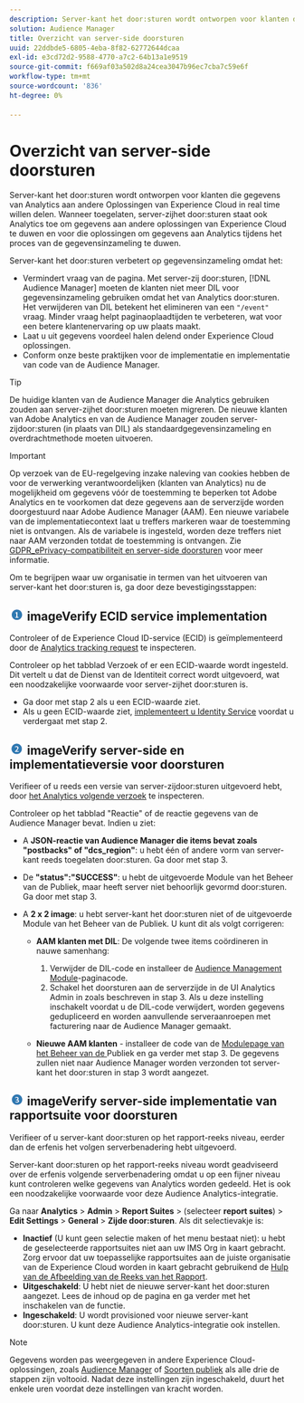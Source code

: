 ```yaml
---
description: Server-kant het door:sturen wordt ontworpen voor klanten die gegevens van Analytics aan andere Oplossingen van Experience Cloud in real time willen delen. Wanneer toegelaten, server-zijhet door:sturen staat ook Analytics toe om gegevens aan andere oplossingen van Experience Cloud te duwen en voor die oplossingen om gegevens aan Analytics tijdens het proces van de gegevensinzameling te duwen.
solution: Audience Manager
title: Overzicht van server-side doorsturen
uuid: 22ddbde5-6805-4eba-8f82-62772644dcaa
exl-id: e3cd72d2-9588-4770-a7c2-64b13a1e9519
source-git-commit: f669af03a502d8a24cea3047b96ec7cba7c59e6f
workflow-type: tm+mt
source-wordcount: '836'
ht-degree: 0%

---
```


# Overzicht van server-side doorsturen

Server-kant het door:sturen wordt ontworpen voor klanten die gegevens van Analytics aan andere Oplossingen van Experience Cloud in real time willen delen. Wanneer toegelaten, server-zijhet door:sturen staat ook Analytics toe om gegevens aan andere oplossingen van Experience Cloud te duwen en voor die oplossingen om gegevens aan Analytics tijdens het proces van de gegevensinzameling te duwen.

Server-kant het door:sturen verbetert op gegevensinzameling omdat het:

* Vermindert vraag van de pagina. Met server-zij door:sturen, [!DNL Audience Manager] moeten de klanten niet meer DIL voor gegevensinzameling gebruiken omdat het van Analytics door:sturen. Het verwijderen van DIL betekent het elimineren van een `"/event"` vraag. Minder vraag helpt paginaoplaadtijden te verbeteren, wat voor een betere klantenervaring op uw plaats maakt.
* Laat u uit gegevens voordeel halen delend onder Experience Cloud oplossingen.
* Conform onze beste praktijken voor de implementatie en implementatie van code van de Audience Manager.

>[!TIP]
>
>De huidige klanten van de Audience Manager die Analytics gebruiken zouden aan server-zijhet door:sturen moeten migreren. De nieuwe klanten van Adobe Analytics en van de Audience Manager zouden server-zijdoor:sturen (in plaats van DIL) als standaardgegevensinzameling en overdrachtmethode moeten uitvoeren.

>[!IMPORTANT]
>Op verzoek van de EU-regelgeving inzake naleving van cookies hebben de voor de verwerking verantwoordelijken (klanten van Analytics) nu de mogelijkheid om gegevens vóór de toestemming te beperken tot Adobe Analytics en te voorkomen dat deze gegevens aan de serverzijde worden doorgestuurd naar Adobe Audience Manager (AAM). Een nieuwe variabele van de implementatiecontext laat u treffers markeren waar de toestemming niet is ontvangen. Als de variabele is ingesteld, worden deze treffers niet naar AAM verzonden totdat de toestemming is ontvangen. Zie [GDPR_ePrivacy-compatibiliteit en server-side doorsturen](/help/admin/admin/c-server-side-forwarding/ssf-gdpr.md) voor meer informatie.

Om te begrijpen waar uw organisatie in termen van het uitvoeren van server-kant het door:sturen is, ga door deze bevestigingsstappen:

## ![step1_icon.png ](assets/step1_icon.png) imageVerify ECID service implementation

Controleer of de Experience Cloud ID-service (ECID) is geïmplementeerd door de [Analytics tracking request](https://experienceleague.adobe.com/docs/id-service/using/implementation/test-verify.html) te inspecteren.

Controleer op het tabblad Verzoek of er een ECID-waarde wordt ingesteld. Dit vertelt u dat de Dienst van de Identiteit correct wordt uitgevoerd, wat een noodzakelijke voorwaarde voor server-zijhet door:sturen is.

* Ga door met stap 2 als u een ECID-waarde ziet.
* Als u geen ECID-waarde ziet, [implementeert u Identity Service](https://experienceleague.adobe.com/docs/id-service/using/implementation/implementation-guides.html) voordat u verdergaat met stap 2.

## ![step2_icon.png ](assets/step2_icon.png) imageVerify server-side en implementatieversie voor doorsturen

Verifieer of u reeds een versie van server-zijdoor:sturen uitgevoerd hebt, door [het Analytics volgende verzoek](/help/admin/admin/c-server-side-forwarding/ssf-verify.md) te inspecteren.

Controleer op het tabblad &quot;Reactie&quot; of de reactie gegevens van de Audience Manager bevat. Indien u ziet:

* A **JSON-reactie van Audience Manager die items bevat zoals &quot;postbacks&quot; of &quot;dcs_region&quot;**: u hebt één of andere vorm van server-kant reeds toegelaten door:sturen. Ga door met stap 3.
* De **&quot;status&quot;:&quot;SUCCESS&quot;**: u hebt de uitgevoerde Module van het Beheer van de Publiek, maar heeft server niet behoorlijk gevormd door:sturen. Ga door met stap 3.
* A **2 x 2 image**: u hebt server-kant het door:sturen niet of de uitgevoerde Module van het Beheer van de Publiek. U kunt dit als volgt corrigeren:

   * **AAM klanten met DIL**: De volgende twee items coördineren in nauwe samenhang:

      1. Verwijder de DIL-code en installeer de [Audience Management Module](https://experienceleague.adobe.com/docs/audience-manager/user-guide/implementation-integration-guides/integration-other-solutions/audience-management-module.html)-paginacode.
      1. Schakel het doorsturen aan de serverzijde in de UI Analytics Admin in zoals beschreven in stap 3. Als u deze instelling inschakelt voordat u de DIL-code verwijdert, worden gegevens gedupliceerd en worden aanvullende serveraanroepen met facturering naar de Audience Manager gemaakt.
   * **Nieuwe AAM klanten**  - installeer de code van de  [Modulepage van het Beheer van de ](https://experienceleague.adobe.com/docs/audience-manager/user-guide/implementation-integration-guides/integration-other-solutions/audience-management-module.html) Publiek en ga verder met stap 3. De gegevens zullen niet naar Audience Manager worden verzonden tot server-kant het door:sturen in stap 3 wordt aangezet.


## ![step3_icon.png ](assets/step3_icon.png) imageVerify server-side implementatie van rapportsuite voor doorsturen

Verifieer of u server-kant door:sturen op het rapport-reeks niveau, eerder dan de erfenis het volgen serverbenadering hebt uitgevoerd.

Server-kant door:sturen op het rapport-reeks niveau wordt geadviseerd over de erfenis volgende serverbenadering omdat u op een fijner niveau kunt controleren welke gegevens van Analytics worden gedeeld. Het is ook een noodzakelijke voorwaarde voor deze Audience Analytics-integratie.

Ga naar **Analytics** > **Admin** > **Report Suites** > (selecteer **report suites**) > **Edit Settings** > **General** > **Zijde door:sturen**. Als dit selectievakje is:

* **Inactief**  (U kunt geen selectie maken of het menu bestaat niet): u hebt de geselecteerde rapportsuites niet aan uw IMS Org in kaart gebracht. Zorg ervoor dat uw toepasselijke rapportsuites aan de juiste organisatie van de Experience Cloud worden in kaart gebracht gebruikend de  [Hulp van de Afbeelding van de Reeks van het Rapport](https://experienceleague.adobe.com/docs/core-services/interface/about-core-services/report-suite-mapping.html).
* **Uitgeschakeld**: U hebt niet de nieuwe server-kant het door:sturen aangezet. Lees de inhoud op de pagina en ga verder met het inschakelen van de functie.
* **Ingeschakeld**: U wordt provisioned voor nieuwe server-kant door:sturen. U kunt deze Audience Analytics-integratie ook instellen.

>[!NOTE]
>
>Gegevens worden pas weergegeven in andere Experience Cloud-oplossingen, zoals [Audience Manager](https://experienceleague.adobe.com/docs/audience-manager/user-guide/aam-home.html) of [Soorten publiek](https://experienceleague.adobe.com/docs/core-services/interface/audiences/audience-library.html) als alle drie de stappen zijn voltooid. Nadat deze instellingen zijn ingeschakeld, duurt het enkele uren voordat deze instellingen van kracht worden.
